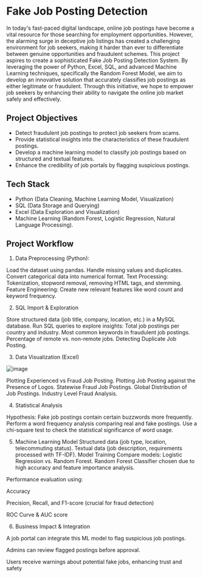 # Fake Job Posting Detection

In today's fast-paced digital landscape, online job postings have become a vital resource for those searching for employment opportunities. However, the alarming surge in deceptive job listings has created a challenging environment for job seekers, making it harder than ever to differentiate between genuine opportunities and fraudulent schemes. This project aspires to create a sophisticated Fake Job Posting Detection System. By leveraging the power of Python, Excel, SQL, and advanced Machine Learning techniques, specifically the Random Forest Model, we aim to develop an innovative solution that accurately classifies job postings as either legitimate or fraudulent. Through this initiative, we hope to empower job seekers by enhancing their ability to navigate the online job market safely and effectively.


## Project Objectives

- Detect fraudulent job postings to protect job seekers from scams.
- Provide statistical insights into the characteristics of these fraudulent postings.
- Develop a machine learning model to classify job postings based on structured and textual features.
- Enhance the credibility of job portals by flagging suspicious postings.


## Tech Stack

- Python (Data Cleaning, Machine Learning Model, Visualization)
- SQL (Data Storage and Querying)
- Excel (Data Exploration and Visualization)
- Machine Learning (Random Forest, Logistic Regression, Natural Language Processing).


## Project Workflow

1. Data Preprocessing (Python):

Load the dataset using pandas.
Handle missing values and duplicates.
Convert categorical data into numerical format.
Text Processing: Tokenization, stopword removal, removing HTML tags, and stemming.
Feature Engineering: Create new relevant features like word count and keyword frequency.



2. SQL Import & Exploration

Store structured data (job title, company, location, etc.) in a MySQL database.
Run SQL queries to explore insights:
Total job postings per country and industry.
Most common keywords in fraudulent job postings.
Percentage of remote vs. non-remote jobs.
Detecting Duplicate Job Posting.



3. Data Visualization (Excel)

![image](https://github.com/user-attachments/assets/e0c45e20-c6ac-4842-9730-14a6f640065d)


Plotting Experienced vs Fraud Job Posting.
Plotting Job Posting against the Presence of Logos.
Statewise Fraud Job Postings.
Global Distribution of Job Postings.
Industry Level Fraud Analysis.



4. Statistical Analysis

Hypothesis: Fake job postings contain certain buzzwords more frequently.
Perform a word frequency analysis comparing real and fake postings.
Use a chi-square test to check the statistical significance of word usage.



5. Machine Learning Model
Structured data (job type, location, telecommuting status).
Textual data (job description, requirements processed with TF-IDF).
Model Training
Compare models: Logistic Regression vs. Random Forest.
Random Forest Classifier chosen due to high accuracy and feature importance analysis.



Performance evaluation using:

Accuracy

Precision, Recall, and F1-score (crucial for fraud detection)

ROC Curve & AUC score

6. Business Impact & Integration

A job portal can integrate this ML model to flag suspicious job postings.

Admins can review flagged postings before approval.

Users receive warnings about potential fake jobs, enhancing trust and safety

